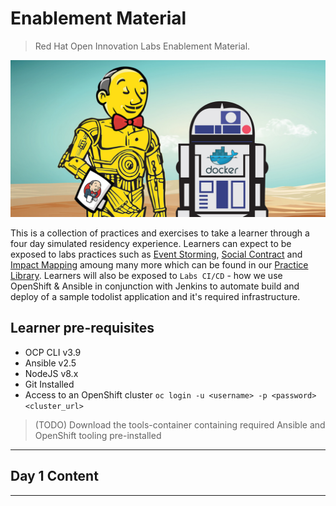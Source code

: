 # Enablement Material
> Red Hat Open Innovation Labs Enablement Material. 

![jenkins-docker-star-wars](./images/jenkins-docker-star-wars.jpg)

This is a collection of practices and exercises to take a learner through a four day simulated residency experience. Learners can expect to be exposed to labs practices such as [Event Storming](https://rht-labs.github.io/practice-library/practices/event-storming/), [Social Contract](https://rht-labs.github.io/practice-library/practices/social-contract/) and [Impact Mapping](https://rht-labs.github.io/practice-library/practices/impact-mapping/) amoung many more which can be found in our [Practice Library](https://rht-labs.github.io/practice-library/). Learners will also be exposed to `Labs CI/CD` - how we use OpenShift & Ansible in conjunction with Jenkins to automate build and deploy of a sample todolist application and it's required infrastructure.

## Learner pre-requisites
 - OCP CLI v3.9
 - Ansible v2.5
 - NodeJS v8.x
 - Git Installed
 - Access to an OpenShift cluster `oc login -u <username> -p <password> <cluster_url>`

> (TODO) Download the tools-container containing required Ansible and OpenShift tooling pre-installed

______

## Day 1 Content
<!-- links to slides here! -->

______
